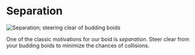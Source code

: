 # Separation
![Separation; steering clear of budding boids](image/separation.gif)

One of the classic motivations for our boid is _separation_. Steer clear from
your budding boids to minimize the chances of collisions.
